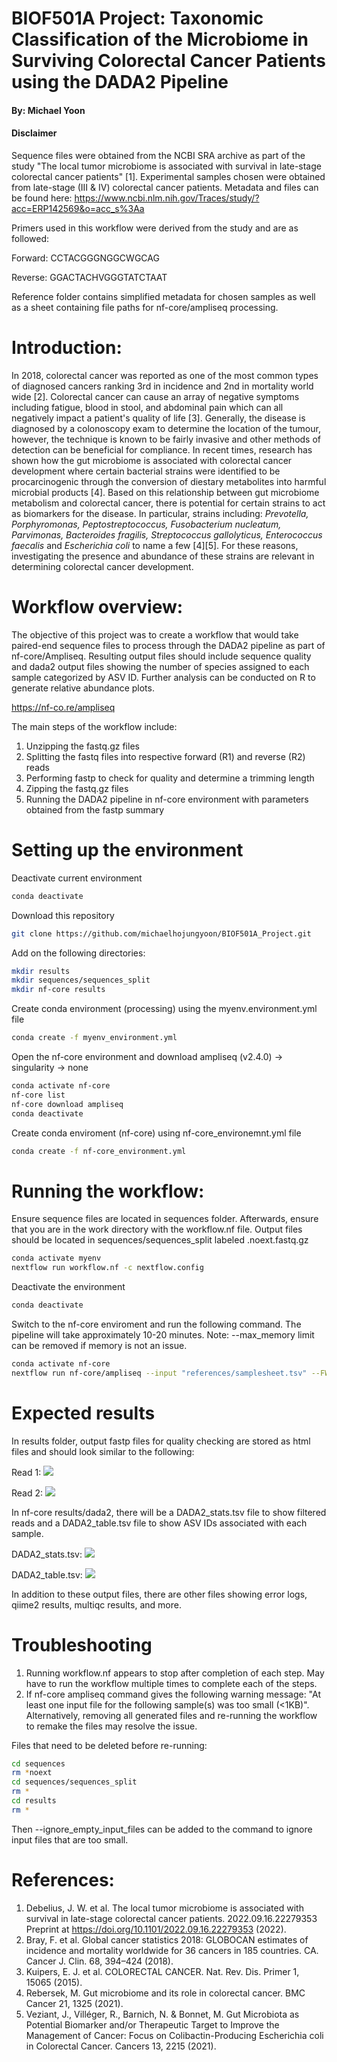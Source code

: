 # BIOF501A Project: Taxonomic Classification of the Microbiome in Surviving Colorectal Cancer Patients using the DADA2 Pipeline

#### By: Michael Yoon

#### Disclaimer
Sequence files were obtained from the NCBI SRA archive as part of the study "The local tumor microbiome is associated with survival in late-stage colorectal cancer patients" [1]. Experimental samples chosen were obtained from late-stage (III & IV) colorectal cancer patients. Metadata and files can be found here: https://www.ncbi.nlm.nih.gov/Traces/study/?acc=ERP142569&o=acc_s%3Aa

Primers used in this workflow were derived from the study and are as followed:

Forward: CCTACGGGNGGCWGCAG

Reverse: GGACTACHVGGGTATCTAAT

Reference folder contains simplified metadata for chosen samples as well as a sheet containing file paths for nf-core/ampliseq processing.

# Introduction:
In 2018, colorectal cancer was reported as one of the most common types of diagnosed cancers ranking 3rd in incidence and 2nd in mortality world wide [2]. Colorectal cancer can cause an array of negative symptoms including fatigue, blood in stool, and abdominal pain which can all negatively impact a patient's quality of life [3]. Generally, the disease is diagnosed by a colonoscopy exam to determine the location of the tumour, however, the technique is known to be fairly invasive and other methods of detection can be beneficial for compliance. In recent times, research has shown how the gut microbiome is associated with colorectal cancer development where certain bacterial strains were identified to be procarcinogenic through the conversion of diestary metabolites into harmful microbial products [4]. Based on this relationship between gut microbiome metabolism and colorectal cancer, there is potential for certain strains to act as biomarkers for the disease. In particular, strains including: _Prevotella, Porphyromonas, Peptostreptococcus, Fusobacterium nucleatum, Parvimonas, Bacteroides fragilis, Streptococcus gallolyticus, Enterococcus faecalis_ and _Escherichia coli_ to name a few [4][5]. For these reasons, investigating the presence and abundance of these strains are relevant in determining colorectal cancer development.

# Workflow overview:

The objective of this project was to create a workflow that would take paired-end sequence files to process through the DADA2 pipeline as part of nf-core/Ampliseq. Resulting output files should include sequence quality and dada2 output files showing the number of species assigned to each sample categorized by ASV ID. Further analysis can be conducted on R to generate relative abundance plots.

https://nf-co.re/ampliseq

The main steps of the workflow include:
1) Unzipping the fastq.gz files
2) Splitting the fastq files into respective forward (R1) and reverse (R2) reads
3) Performing fastp to check for quality and determine a trimming length
4) Zipping the fastq.gz files
5) Running the DADA2 pipeline in nf-core environment with parameters obtained from the fastp summary

# Setting up the environment

Deactivate current environment
```sh
conda deactivate
```

Download this repository
```sh
git clone https://github.com/michaelhojungyoon/BIOF501A_Project.git
```

Add on the following directories:
```sh
mkdir results
mkdir sequences/sequences_split
mkdir nf-core results
```

Create conda environment (processing) using the myenv.environment.yml file
```sh
conda create -f myenv_environment.yml
```

Open the nf-core environment and download ampliseq (v2.4.0) -> singularity -> none
```sh
conda activate nf-core
nf-core list
nf-core download ampliseq
conda deactivate
```

Create conda enviroment (nf-core) using nf-core_environemnt.yml file
```sh
conda create -f nf-core_environment.yml
```

# Running the workflow:
Ensure sequence files are located in sequences folder. Afterwards, ensure that you are in the work directory with the workflow.nf file. Output files should be located in sequences/sequences_split labeled <sequence>.noext.fastq.gz
```sh
conda activate myenv
nextflow run workflow.nf -c nextflow.config
```

Deactivate the environment
```sh
conda deactivate
```

Switch to the nf-core enviroment and run the following command. The pipeline will take approximately 10-20 minutes.
Note: --max_memory limit can be removed if memory is not an issue.
```sh
conda activate nf-core
nextflow run nf-core/ampliseq --input "references/samplesheet.tsv" --FW_primer "CCTACGGGNGGCWGCAG" --RV_primer "GGACTACHVGGGTATCTAAT" --trunclenf 280 --trunclenr 240 --outdir "nf-core results" -profile singularity --max_memory '110.GB' 
```

# Expected results
In results folder, output fastp files for quality checking are stored as html files and should look similar to the following:

Read 1:
![](./figures/ERR10493211_R1_fastp.png)

Read 2:
![](./figures/ERR10493211_R2_fastp.png)

In nf-core results/dada2, there will be a DADA2_stats.tsv file to show filtered reads and a DADA2_table.tsv file to show ASV IDs associated with each sample.

DADA2_stats.tsv:
![](./figures/dada2_stats.png)

DADA2_table.tsv:
![](./figures/dada2_table.png)

In addition to these output files, there are other files showing error logs, qiime2 results, multiqc results, and more.

# Troubleshooting
1) Running workflow.nf appears to stop after completion of each step. May have to run the workflow multiple times to complete each of the steps.
2) If nf-core ampliseq command gives the following warning message: "At least one input file for the following sample(s) was too small (<1KB)". Alternatively, removing all generated files and re-running the workflow to remake the files may resolve the issue.
 
Files that need to be deleted before re-running:
```sh
cd sequences
rm *noext
cd sequences/sequences_split
rm *
cd results
rm *
```

Then --ignore_empty_input_files can be added to the command to ignore input files that are too small.

# References:
1. Debelius, J. W. et al. The local tumor microbiome is associated with survival in late-stage colorectal cancer patients. 2022.09.16.22279353 Preprint at https://doi.org/10.1101/2022.09.16.22279353 (2022).
2. Bray, F. et al. Global cancer statistics 2018: GLOBOCAN estimates of incidence and mortality worldwide for 36 cancers in 185 countries. CA. Cancer J. Clin. 68, 394–424 (2018).
3. Kuipers, E. J. et al. COLORECTAL CANCER. Nat. Rev. Dis. Primer 1, 15065 (2015).
4. Rebersek, M. Gut microbiome and its role in colorectal cancer. BMC Cancer 21, 1325 (2021).
5. Veziant, J., Villéger, R., Barnich, N. & Bonnet, M. Gut Microbiota as Potential Biomarker and/or Therapeutic Target to Improve the Management of Cancer: Focus on Colibactin-Producing Escherichia coli in Colorectal Cancer. Cancers 13, 2215 (2021).
